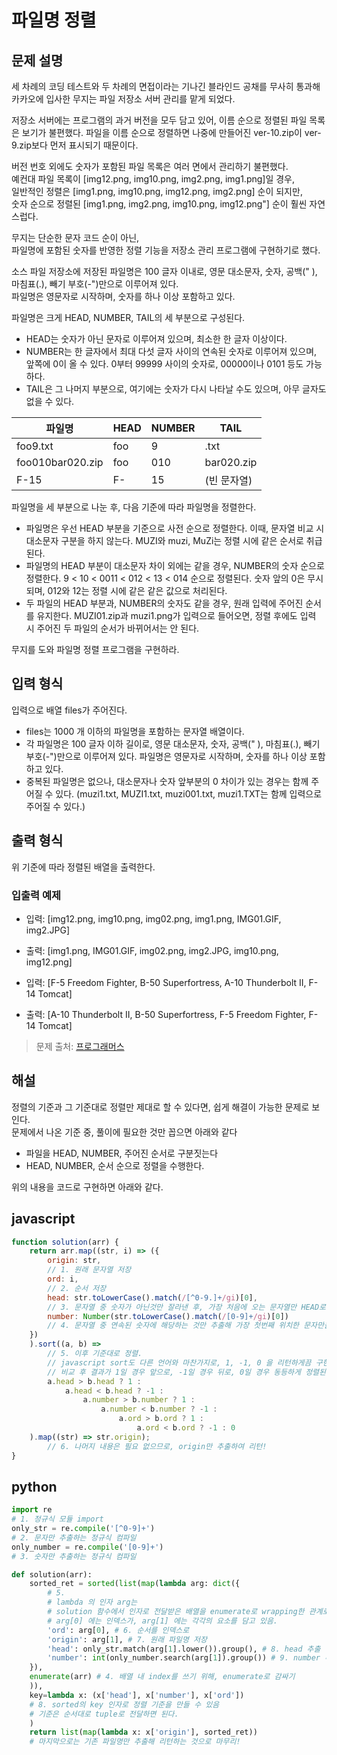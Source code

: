# **파일명 정렬**

## **문제 설명**
세 차례의 코딩 테스트와 두 차례의 면접이라는 기나긴 블라인드 공채를 무사히 통과해 카카오에 입사한 무지는 파일 저장소 서버 관리를 맡게 되었다.

저장소 서버에는 프로그램의 과거 버전을 모두 담고 있어, 이름 순으로 정렬된 파일 목록은 보기가 불편했다. 파일을 이름 순으로 정렬하면 나중에 만들어진 ver-10.zip이 ver-9.zip보다 먼저 표시되기 때문이다.

버전 번호 외에도 숫자가 포함된 파일 목록은 여러 면에서 관리하기 불편했다.   
예컨대 파일 목록이 [img12.png, img10.png, img2.png, img1.png]일 경우,    
일반적인 정렬은 [img1.png, img10.png, img12.png, img2.png] 순이 되지만,   
숫자 순으로 정렬된 [img1.png, img2.png, img10.png, img12.png"] 순이 훨씬 자연스럽다.

무지는 단순한 문자 코드 순이 아닌,   
파일명에 포함된 숫자를 반영한 정렬 기능을 저장소 관리 프로그램에 구현하기로 했다.

소스 파일 저장소에 저장된 파일명은 100 글자 이내로, 영문 대소문자, 숫자, 공백(" ), 마침표(.), 빼기 부호(-")만으로 이루어져 있다.   
파일명은 영문자로 시작하며, 숫자를 하나 이상 포함하고 있다.

파일명은 크게 HEAD, NUMBER, TAIL의 세 부분으로 구성된다.

- HEAD는 숫자가 아닌 문자로 이루어져 있으며, 최소한 한 글자 이상이다.   
- NUMBER는 한 글자에서 최대 다섯 글자 사이의 연속된 숫자로 이루어져 있으며, 앞쪽에 0이 올 수 있다. 0부터 99999 사이의 숫자로, 00000이나 0101 등도 가능하다.
- TAIL은 그 나머지 부분으로, 여기에는 숫자가 다시 나타날 수도 있으며, 아무 글자도 없을 수 있다.   


| 파일명           | HEAD | NUMBER | TAIL        |
| ---------------- | ---- | ------ | ----------- |
| foo9.txt         | foo  | 9      | .txt        |
| foo010bar020.zip | foo  | 010    | bar020.zip  |
| F-15             | F-   | 15     | (빈 문자열) |


파일명을 세 부분으로 나눈 후, 다음 기준에 따라 파일명을 정렬한다.

- 파일명은 우선 HEAD 부분을 기준으로 사전 순으로 정렬한다. 이때, 문자열 비교 시 대소문자 구분을 하지 않는다. MUZI와 muzi, MuZi는 정렬 시에 같은 순서로 취급된다.
- 파일명의 HEAD 부분이 대소문자 차이 외에는 같을 경우, NUMBER의 숫자 순으로 정렬한다. 9 < 10 < 0011 < 012 < 13 < 014 순으로 정렬된다. 숫자 앞의 0은 무시되며, 012와 12는 정렬 시에 같은 같은 값으로 처리된다.
- 두 파일의 HEAD 부분과, NUMBER의 숫자도 같을 경우, 원래 입력에 주어진 순서를 유지한다. MUZI01.zip과 muzi1.png가 입력으로 들어오면, 정렬 후에도 입력 시 주어진 두 파일의 순서가 바뀌어서는 안 된다.

무지를 도와 파일명 정렬 프로그램을 구현하라.

## **입력 형식**

입력으로 배열 files가 주어진다.

- files는 1000 개 이하의 파일명을 포함하는 문자열 배열이다.
- 각 파일명은 100 글자 이하 길이로, 영문 대소문자, 숫자, 공백(" ), 마침표(.), 빼기 부호(-")만으로 이루어져 있다. 파일명은 영문자로 시작하며, 숫자를 하나 이상 포함하고 있다.
- 중복된 파일명은 없으나, 대소문자나 숫자 앞부분의 0 차이가 있는 경우는 함께 주어질 수 있다. (muzi1.txt, MUZI1.txt, muzi001.txt, muzi1.TXT는 함께 입력으로 주어질 수 있다.)

## **출력 형식**
위 기준에 따라 정렬된 배열을 출력한다.

### 입출력 예제
- 입력: [img12.png, img10.png, img02.png, img1.png, IMG01.GIF, img2.JPG]
- 출력: [img1.png, IMG01.GIF, img02.png, img2.JPG, img10.png, img12.png]

- 입력: [F-5 Freedom Fighter, B-50 Superfortress, A-10 Thunderbolt II, F-14 Tomcat]
- 출력: [A-10 Thunderbolt II, B-50 Superfortress, F-5 Freedom Fighter, F-14 Tomcat]

> 문제 출처: [프로그래머스](https://programmers.co.kr/learn/courses/30/lessons/17686)


## 해설

정렬의 기준과 그 기준대로 정렬만 제대로 할 수 있다면, 쉽게 해결이 가능한 문제로 보인다.   
문제에서 나온 기준 중, 풀이에 필요한 것만 꼽으면 아래와 같다
- 파일을 HEAD, NUMBER, 주어진 순서로 구분짓는다
- HEAD, NUMBER, 순서 순으로 정렬을 수행한다.

위의 내용을 코드로 구현하면 아래와 같다.

## javascript
```javascript
function solution(arr) {
    return arr.map((str, i) => ({
        origin: str, 
        // 1. 원래 문자열 저장
        ord: i, 
        // 2. 순서 저장
        head: str.toLowerCase().match(/[^0-9.]+/gi)[0], 
        // 3. 문자열 중 숫자가 아닌것만 잘라낸 후, 가장 처음에 오는 문자열만 HEAD로 추출
        number: Number(str.toLowerCase().match(/[0-9]+/gi)[0])
        // 4. 문자열 중 연속된 숫자에 해당하는 것만 추출해 가장 첫번째 위치한 문자만을, Number로 캐스팅.
    })
    ).sort((a, b) =>
        // 5. 이후 기준대로 정렬.
        // javascript sort도 다른 언어와 마찬가지로, 1, -1, 0 을 리턴하게끔 구현해야 하며,
        // 비교 후 결과가 1일 경우 앞으로, -1일 경우 뒤로, 0일 경우 동등하게 정렬된다.
        a.head > b.head ? 1 :
            a.head < b.head ? -1 :
                a.number > b.number ? 1 :
                    a.number < b.number ? -1 :
                        a.ord > b.ord ? 1 :
                            a.ord < b.ord ? -1 : 0
    ).map((str) => str.origin);
        // 6. 나머지 내용은 필요 없으므로, origin만 추출하여 리턴!
}
```



## python
```python
import re 
# 1. 정규식 모듈 import
only_str = re.compile('[^0-9]+')
# 2. 문자만 추출하는 정규식 컴파일
only_number = re.compile('[0-9]+')
# 3. 숫자만 추출하는 정규식 컴파일

def solution(arr):
    sorted_ret = sorted(list(map(lambda arg: dict({
        # 5. 
        # lambda 의 인자 arg는
        # solution 함수에서 인자로 전달받은 배열을 enumerate로 wrapping한 관계로,
        # arg[0] 에는 인덱스가, arg[1] 에는 각각의 요소를 담고 있음.
        'ord': arg[0], # 6. 순서를 인덱스로
        'origin': arg[1], # 7. 원래 파일명 저장
        'head': only_str.match(arg[1].lower()).group(), # 8. head 추출
        'number': int(only_number.search(arg[1]).group()) # 9. number 추출
    }), 
    enumerate(arr) # 4. 배열 내 index를 쓰기 위해, enumerate로 감싸기
    )), 
    key=lambda x: (x['head'], x['number'], x['ord'])
    # 8. sorted의 key 인자로 정렬 기준을 만들 수 있음
    # 기준은 순서대로 tuple로 전달하면 된다.
    )
    return list(map(lambda x: x['origin'], sorted_ret))
    # 마지막으로는 기존 파일명만 추출해 리턴하는 것으로 마무리!
```